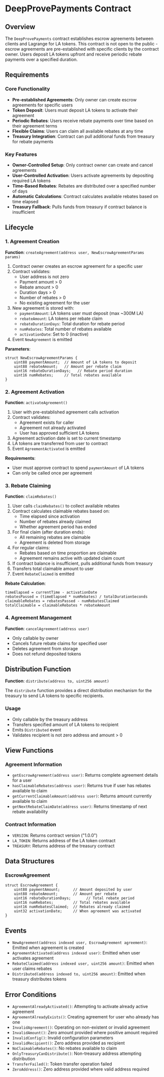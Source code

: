 # DeepProvePayments Contract

## Overview

The `DeepProvePayments` contract establishes escrow agreements between clients and Lagrange for LA tokens. This contract is not open to the public - escrow agreements are pre-established with specific clients by the contract owner. Users deposit LA tokens upfront and receive periodic rebate payments over a specified duration.

## Requirements

### Core Functionality
- **Pre-established Agreements**: Only owner can create escrow agreements for specific users
- **Token Deposit**: Users must deposit LA tokens to activate their agreement
- **Periodic Rebates**: Users receive rebate payments over time based on their agreement terms
- **Flexible Claims**: Users can claim all available rebates at any time
- **Treasury Integration**: Contract can pull additional funds from treasury for rebate payments

### Key Features
- **Owner-Controlled Setup**: Only contract owner can create and cancel agreements
- **User-Controlled Activation**: Users activate agreements by depositing required LA tokens
- **Time-Based Rebates**: Rebates are distributed over a specified number of days
- **Automatic Calculations**: Contract calculates available rebates based on time elapsed
- **Treasury Fallback**: Pulls funds from treasury if contract balance is insufficient

## Lifecycle

### 1. Agreement Creation

**Function**: `createAgreement(address user, NewEscrowAgreementParams params)`

1. Contract owner creates an escrow agreement for a specific user
2. Contract validates:
   - User address is not zero
   - Payment amount > 0
   - Rebate amount > 0
   - Duration days > 0
   - Number of rebates > 0
   - No existing agreement for the user
3. New agreement is stored with:
   - `paymentAmount`: LA tokens user must deposit (max ~300M LA)
   - `rebateAmount`: LA tokens per rebate claim
   - `rebateDurationDays`: Total duration for rebate period
   - `numRebates`: Total number of rebates available
   - `activationDate`: Set to 0 (inactive)
4. Event `NewAgreement` is emitted

**Parameters**:
```solidity
struct NewEscrowAgreementParams {
    uint88 paymentAmount;  // Amount of LA tokens to deposit
    uint88 rebateAmount;   // Amount per rebate claim
    uint16 rebateDurationDays;   // Rebate period duration
    uint16 numRebates;     // Total rebates available
}
```

### 2. Agreement Activation

**Function**: `activateAgreement()`

1. User with pre-established agreement calls activation
2. Contract validates:
   - Agreement exists for caller
   - Agreement not already activated
   - User has approved sufficient LA tokens
3. Agreement activation date is set to current timestamp
4. LA tokens are transferred from user to contract
5. Event `AgreementActivated` is emitted

**Requirements**:
- User must approve contract to spend `paymentAmount` of LA tokens
- Can only be called once per agreement

### 3. Rebate Claiming

**Function**: `claimRebates()`

1. User calls `claimRebates()` to collect available rebates
2. Contract calculates claimable rebates based on:
   - Time elapsed since activation
   - Number of rebates already claimed
   - Whether agreement period has ended
3. For final claim (after duration ends):
   - All remaining rebates are claimable
   - Agreement is deleted from storage
4. For regular claims:
   - Rebates based on time proportion are claimable
   - Agreement remains active with updated claim count
5. If contract balance is insufficient, pulls additional funds from treasury
6. Transfers total claimable amount to user
7. Event `RebateClaimed` is emitted

**Rebate Calculation**:
```
timeElapsed = currentTime - activationDate
rebatesPassed = (timeElapsed * numRebates) / totalDurationSeconds
claimableRebates = rebatesPassed - numRebatesClaimed
totalClaimable = claimableRebates * rebateAmount
```

### 4. Agreement Management

**Function**: `cancelAgreement(address user)`

- Only callable by owner
- Cancels future rebate claims for specified user
- Deletes agreement from storage
- Does not refund deposited tokens

## Distribution Function

**Function**: `distribute(address to, uint256 amount)`

The `distribute` function provides a direct distribution mechanism for the treasury to send LA tokens to specific recipients.

### Usage
- Only callable by the treasury address
- Transfers specified amount of LA tokens to recipient
- Emits `Distributed` event
- Validates recipient is not zero address and amount > 0

## View Functions

### Agreement Information
- `getEscrowAgreement(address user)`: Returns complete agreement details for a user
- `hasClaimableRebates(address user)`: Returns true if user has rebates available to claim
- `getCurrentClaimableAmount(address user)`: Returns amount currently available to claim
- `getNextRebateClaimDate(address user)`: Returns timestamp of next rebate availability

### Contract Information
- `VERSION`: Returns contract version ("1.0.0")
- `LA_TOKEN`: Returns address of the LA token contract
- `TREASURY`: Returns address of the treasury contract

## Data Structures

### EscrowAgreement
```solidity
struct EscrowAgreement {
    uint88 paymentAmount;      // Amount deposited by user
    uint88 rebateAmount;       // Amount per rebate
    uint16 rebateDurationDays;       // Total rebate period
    uint16 numRebates;         // Total rebates available
    uint16 numRebatesClaimed;  // Rebates already claimed
    uint32 activationDate;     // When agreement was activated
}
```

## Events

- `NewAgreement(address indexed user, EscrowAgreement agreement)`: Emitted when agreement is created
- `AgreementActivated(address indexed user)`: Emitted when user activates agreement
- `RebateClaimed(address indexed user, uint256 amount)`: Emitted when user claims rebates
- `Distributed(address indexed to, uint256 amount)`: Emitted when treasury distributes tokens

## Error Conditions

- `AgreementAlreadyActivated()`: Attempting to activate already active agreement
- `AgreementAlreadyExists()`: Creating agreement for user who already has one
- `InvalidAgreement()`: Operating on non-existent or invalid agreement
- `InvalidAmount()`: Zero amount provided where positive amount required
- `InvalidConfig()`: Invalid configuration parameters
- `InvalidRecipient()`: Zero address provided as recipient
- `NoClaimableRebates()`: No rebates available to claim
- `OnlyTreasuryCanDistribute()`: Non-treasury address attempting distribution
- `TransferFailed()`: Token transfer operation failed
- `ZeroAddress()`: Zero address provided where valid address required 
